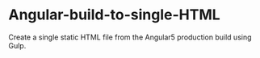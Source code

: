 # Angular-build-to-single-HTML
Create a single static HTML file from the Angular5 production build using Gulp.
